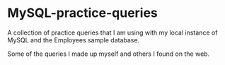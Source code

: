 # MySQL-practice-queries
A collection of practice queries that I am using with my local instance of MySQL and the Employees sample database.


Some of the queries I made up myself and others I found on the web. 